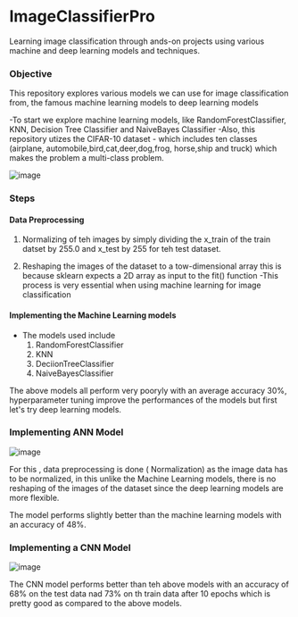 # ImageClassifierPro
Learning image classification through ands-on projects using various machine and deep learning models and techniques.
 ### Objective
This repository explores various models we can use for image classification from, the famous machine learning models to deep learning models

-To start we explore machine learning models, like RandomForestClassifier, KNN, Decision Tree Classifier and NaiveBayes Classifier
-Also, this repository utizes the  CIFAR-10 dataset - which includes ten classes (airplane, automobile,bird,cat,deer,dog,frog, horse,ship and truck) which makes the problem a multi-class problem.

![image](https://github.com/user-attachments/assets/ffdaeb9c-3c8c-4dc3-b727-9cb71b2e79ab)

### Steps
#### Data Preprocessing
1. Normalizing of teh images by simply dividing the x_train of the train datset by 255.0 and x_test by 255 for teh test dataset.
   
2. Reshaping the images of the dataset to a tow-dimensional array this is because sklearn expects a 2D array as input to the fit() function
   -This process is very essential when using machine learning for image classification

#### Implementing the Machine Learning models
 - The models used include
   1. RandomForestClassifier
   2. KNN
   3. DeciionTreeClassifier
   4. NaiveBayesClassifier

The above models all perform very pooryly with an average accuracy 30%, hyperparameter tuning improve the performances of the models but first let's try deep learning models.

### Implementing ANN Model

![image](https://github.com/user-attachments/assets/6323787b-1c1e-45ee-b487-9bd267defa73)

For this , data preprocessing is done ( Normalization) as the image data has to be normalized, in this unlike the Machine Learning models, there is no reshaping of the images of the dataset since the deep learning models are more flexible.

The model performs slightly better than the machine learning models with an accuracy of 48%.

### Implementing a CNN Model

![image](https://github.com/user-attachments/assets/5720fede-ba35-42b0-ae2c-683a16af4a7d)

The CNN model performs better than teh above models with an accuracy of 68% on the test data nad 73% on th train data after 10 epochs which is pretty good as compared to the above models.


  

